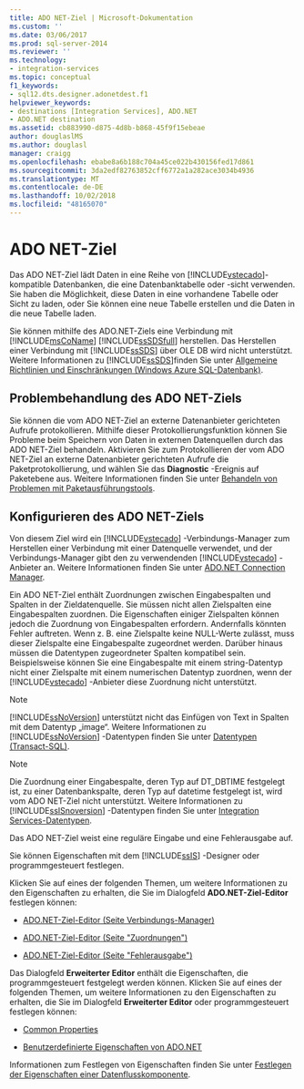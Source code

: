 ```yaml
---
title: ADO NET-Ziel | Microsoft-Dokumentation
ms.custom: ''
ms.date: 03/06/2017
ms.prod: sql-server-2014
ms.reviewer: ''
ms.technology:
- integration-services
ms.topic: conceptual
f1_keywords:
- sql12.dts.designer.adonetdest.f1
helpviewer_keywords:
- destinations [Integration Services], ADO.NET
- ADO.NET destination
ms.assetid: cb883990-d875-4d8b-b868-45f9f15ebeae
author: douglaslMS
ms.author: douglasl
manager: craigg
ms.openlocfilehash: ebabe8a6b188c704a45ce022b430156fed17d861
ms.sourcegitcommit: 3da2edf82763852cff6772a1a282ace3034b4936
ms.translationtype: MT
ms.contentlocale: de-DE
ms.lasthandoff: 10/02/2018
ms.locfileid: "48165070"
---
```

# <a name="ado-net-destination"></a>ADO NET-Ziel
  Das ADO NET-Ziel lädt Daten in eine Reihe von [!INCLUDE[vstecado](../../includes/vstecado-md.md)]-kompatible Datenbanken, die eine Datenbanktabelle oder -sicht verwenden. Sie haben die Möglichkeit, diese Daten in eine vorhandene Tabelle oder Sicht zu laden, oder Sie können eine neue Tabelle erstellen und die Daten in die neue Tabelle laden.  
  
 Sie können mithilfe des ADO.NET-Ziels eine Verbindung mit [!INCLUDE[msCoName](../../includes/msconame-md.md)] [!INCLUDE[ssSDSfull](../../includes/sssdsfull-md.md)] herstellen. Das Herstellen einer Verbindung mit [!INCLUDE[ssSDS](../../includes/sssds-md.md)] über OLE DB wird nicht unterstützt. Weitere Informationen zu [!INCLUDE[ssSDS](../../includes/sssds-md.md)]finden Sie unter [Allgemeine Richtlinien und Einschränkungen (Windows Azure SQL-Datenbank)](http://go.microsoft.com/fwlink/?LinkId=248228).  
  
## <a name="troubleshooting-the-ado-net-destination"></a>Problembehandlung des ADO NET-Ziels  
 Sie können die vom ADO NET-Ziel an externe Datenanbieter gerichteten Aufrufe protokollieren. Mithilfe dieser Protokollierungsfunktion können Sie Probleme beim Speichern von Daten in externen Datenquellen durch das ADO NET-Ziel behandeln. Aktivieren Sie zum Protokollieren der vom ADO NET-Ziel an externe Datenanbieter gerichteten Aufrufe die Paketprotokollierung, und wählen Sie das **Diagnostic** -Ereignis auf Paketebene aus. Weitere Informationen finden Sie unter [Behandeln von Problemen mit Paketausführungstools](../troubleshooting/troubleshooting-tools-for-package-execution.md).  
  
## <a name="configuring-the-ado-net-destination"></a>Konfigurieren des ADO NET-Ziels  
 Von diesem Ziel wird ein [!INCLUDE[vstecado](../../includes/vstecado-md.md)] -Verbindungs-Manager zum Herstellen einer Verbindung mit einer Datenquelle verwendet, und der Verbindungs-Manager gibt den zu verwendenden [!INCLUDE[vstecado](../../includes/vstecado-md.md)] -Anbieter an. Weitere Informationen finden Sie unter [ADO.NET Connection Manager](../connection-manager/ado-net-connection-manager.md).  
  
 Ein ADO NET-Ziel enthält Zuordnungen zwischen Eingabespalten und Spalten in der Zieldatenquelle. Sie müssen nicht allen Zielspalten eine Eingabespalten zuordnen. Die Eigenschaften einiger Zielspalten können jedoch die Zuordnung von Eingabespalten erfordern. Andernfalls könnten Fehler auftreten. Wenn z. B. eine Zielspalte keine NULL-Werte zulässt, muss dieser Zielspalte eine Eingabespalte zugeordnet werden. Darüber hinaus müssen die Datentypen zugeordneter Spalten kompatibel sein. Beispielsweise können Sie eine Eingabespalte mit einem string-Datentyp nicht einer Zielspalte mit einem numerischen Datentyp zuordnen, wenn der [!INCLUDE[vstecado](../../includes/vstecado-md.md)] -Anbieter diese Zuordnung nicht unterstützt.  
  
> [!NOTE]  
>  [!INCLUDE[ssNoVersion](../../includes/ssnoversion-md.md)] unterstützt nicht das Einfügen von Text in Spalten mit dem Datentyp „image“. Weitere Informationen zu [!INCLUDE[ssNoVersion](../../includes/ssnoversion-md.md)] -Datentypen finden Sie unter [Datentypen &#40;Transact-SQL&#41;](/sql/t-sql/data-types/data-types-transact-sql).  
  
> [!NOTE]  
>  Die Zuordnung einer Eingabespalte, deren Typ auf DT_DBTIME festgelegt ist, zu einer Datenbankspalte, deren Typ auf datetime festgelegt ist, wird vom ADO NET-Ziel nicht unterstützt. Weitere Informationen zu [!INCLUDE[ssISnoversion](../../includes/ssisnoversion-md.md)] -Datentypen finden Sie unter [Integration Services-Datentypen](integration-services-data-types.md).  
  
 Das ADO NET-Ziel weist eine reguläre Eingabe und eine Fehlerausgabe auf.  
  
 Sie können Eigenschaften mit dem [!INCLUDE[ssIS](../../includes/ssis-md.md)] -Designer oder programmgesteuert festlegen.  
  
 Klicken Sie auf eines der folgenden Themen, um weitere Informationen zu den Eigenschaften zu erhalten, die Sie im Dialogfeld **ADO.NET-Ziel-Editor** festlegen können:  
  
-   [ADO.NET-Ziel-Editor &#40;Seite Verbindungs-Manager&#41;](../ado-net-destination-editor-connection-manager-page.md)  
  
-   [ADO.NET-Ziel-Editor &#40;Seite "Zuordnungen"&#41;](../ado-net-destination-editor-mappings-page.md)  
  
-   [ADO.NET-Ziel-Editor &#40;Seite "Fehlerausgabe"&#41;](../ado-net-destination-editor-error-output-page.md)  
  
 Das Dialogfeld **Erweiterter Editor** enthält die Eigenschaften, die programmgesteuert festgelegt werden können. Klicken Sie auf eines der folgenden Themen, um weitere Informationen zu den Eigenschaften zu erhalten, die Sie im Dialogfeld **Erweiterter Editor** oder programmgesteuert festlegen können:  
  
-   [Common Properties](../common-properties.md)  
  
-   [Benutzerdefinierte Eigenschaften von ADO.NET](ado-net-custom-properties.md)  
  
 Informationen zum Festlegen von Eigenschaften finden Sie unter [Festlegen der Eigenschaften einer Datenflusskomponente](set-the-properties-of-a-data-flow-component.md).  
  
  
